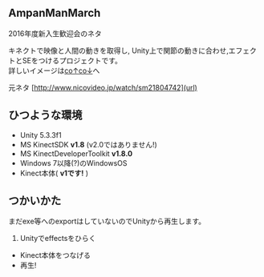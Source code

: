 ﻿## AmpanManMarch
2016年度新入生歓迎会のネタ

キネクトで映像と人間の動きを取得し,
Unity上で関節の動きに合わせ,エフェクトとSEをつけるプロジェクトです。  
詳しいイメージは[co↑co↓](https://github.com/joken/AmpanManMarch/wiki/%E3%82%A8%E3%83%95%E3%82%A7%E3%82%AF%E3%83%88%E6%A1%88)へ

元ネタ
[http://www.nicovideo.jp/watch/sm21804742](url)

## ひつような環境
* Unity 5.3.3f1
* MS KinectSDK **v1.8** (v2.0ではありません!)
* MS KinectDeveloperToolkit **v1.8.0**
* Windows 7以降(?)のWindowsOS
* Kinect本体( **v1です!** )


## つかいかた
まだexe等へのexportはしていないのでUnityから再生します。

1. Unityでeffectsをひらく  
* Kinect本体をつなげる  
* 再生!
